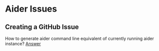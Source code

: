 # Aider Issues



## Creating a GitHub Issue

How to generate aider command line equivalent of currently running aider instance? [Answer](questions/show-current-command.md)



